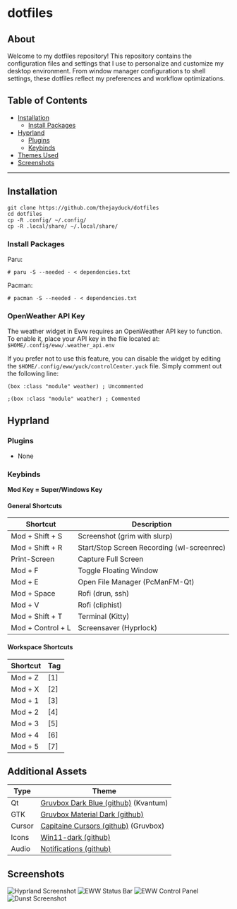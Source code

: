 # dotfiles

## About

Welcome to my dotfiles repository! This repository contains the configuration files and settings that I use to personalize and customize my desktop environment. From window manager configurations to shell settings, these dotfiles reflect my preferences and workflow optimizations.

## Table of Contents

- [Installation](#installation)
  - [Install Packages](#install-packages)
- [Hyprland](#hyprland)
  - [Plugins](#plugins)
  - [Keybinds](#keybinds)
- [Themes Used](#themes-used)
- [Screenshots](#screenshots)

---

## Installation

```
git clone https://github.com/thejayduck/dotfiles
cd dotfiles
cp -R .config/ ~/.config/
cp -R .local/share/ ~/.local/share/
```

### Install Packages

Paru:

`# paru -S --needed - < dependencies.txt`

Pacman:

`# pacman -S --needed - < dependencies.txt`

### OpenWeather API Key

The weather widget in Eww requires an OpenWeather API key to function. To enable it, place your API key in the file located at: `$HOME/.config/eww/.weather_api.env`

If you prefer not to use this feature, you can disable the widget by editing the `$HOME/.config/eww/yuck/controlCenter.yuck` file. Simply comment out the following line:

```
(box :class "module" weather) ; Uncommented

;(box :class "module" weather) ; Commented
```

## Hyprland

### Plugins

- None

### Keybinds

**Mod Key = Super/Windows Key**

#### General Shortcuts

| Shortcut          | Description                                |
| ----------------- | ------------------------------------------ |
| Mod + Shift + S   | Screenshot (grim with slurp)               |
| Mod + Shift + R   | Start/Stop Screen Recording (wl-screenrec) |
| Print-Screen      | Capture Full Screen                        |
| Mod + F           | Toggle Floating Window                     |
| Mod + E           | Open File Manager (PcManFM-Qt)             |
| Mod + Space       | Rofi (drun, ssh)                           |
| Mod + V           | Rofi (cliphist)                            |
| Mod + Shift + T   | Terminal (Kitty)                           |
| Mod + Control + L | Screensaver (Hyprlock)                     |

#### Workspace Shortcuts

| Shortcut | Tag |
| -------- | --- |
| Mod + Z  | [1] |
| Mod + X  | [2] |
| Mod + 1  | [3] |
| Mod + 2  | [4] |
| Mod + 3  | [5] |
| Mod + 4  | [6] |
| Mod + 5  | [7] |

## Additional Assets

| Type   | Theme                                                                                    |
| ------ | ---------------------------------------------------------------------------------------- |
| Qt     | [Gruvbox Dark Blue (github)](https://github.com/sachnr/gruvbox-kvantum-themes) (Kvantum) |
| GTK    | [Gruvbox Material Dark (github)](https://github.com/TheGreatMcPain/gruvbox-material-gtk) |
| Cursor | [Capitaine Cursors (github)](https://github.com/sainnhe/capitaine-cursors) (Gruvbox)     |
| Icons  | [Win11-dark (github)](https://github.com/yeyushengfan258/Win11-icon-theme)               |
| Audio  | [Notifications (github)](https://github.com/akx/Notifications)                           |

## Screenshots

![Hyprland Screenshot](https://i.imgur.com/qDuuqhs.png)
![EWW Status Bar](https://i.imgur.com/IRC3JdY.png)
![EWW Control Panel](https://i.imgur.com/G2gQ2Dw.png)
![Dunst Screenshot](https://i.imgur.com/SH5TUHu.png)
